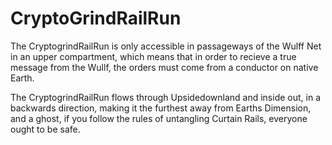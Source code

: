 # CryptoGrindRailRun

The CryptogrindRailRun is only accessible in passageways of the Wulff Net in an upper compartment, which means that in order to recieve a true message from the Wullf, the orders must come from a conductor on native Earth. 

The CryptogrindRailRun flows through Upsidedownland and inside out, in a backwards direction, making it the furthest away from Earths Dimension, and a ghost, if you follow the rules of untangling Curtain Rails, everyone ought to be safe.  

